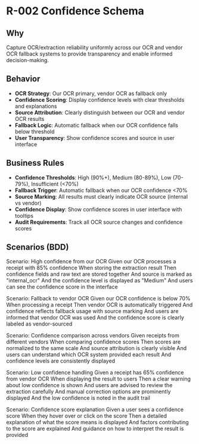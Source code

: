 # R-002 Confidence Schema

## Why
Capture OCR/extraction reliability uniformly across our OCR and vendor OCR fallback systems to provide transparency and enable informed decision-making.

## Behavior
- **OCR Strategy**: Our OCR primary, vendor OCR as fallback only
- **Confidence Scoring**: Display confidence levels with clear thresholds and explanations
- **Source Attribution**: Clearly distinguish between our OCR and vendor OCR results
- **Fallback Logic**: Automatic fallback when our OCR confidence falls below threshold
- **User Transparency**: Show confidence scores and source in user interface

## Business Rules
- **Confidence Thresholds**: High (90%+), Medium (80-89%), Low (70-79%), Insufficient (<70%)
- **Fallback Trigger**: Automatic fallback when our OCR confidence <70%
- **Source Marking**: All results must clearly indicate OCR source (internal vs vendor)
- **Confidence Display**: Show confidence scores in user interface with tooltips
- **Audit Requirements**: Track all OCR source changes and confidence scores

## Scenarios (BDD)
Scenario: High confidence from our OCR
Given our OCR processes a receipt with 85% confidence
When storing the extraction result
Then confidence fields and raw text are stored together
And source is marked as "internal_ocr"
And the confidence level is displayed as "Medium"
And users can see the confidence score in the interface

Scenario: Fallback to vendor OCR
Given our OCR confidence is below 70%
When processing a receipt
Then vendor OCR is automatically triggered
And confidence reflects fallback usage with source marking
And users are informed that vendor OCR was used
And the confidence score is clearly labeled as vendor-sourced

Scenario: Confidence comparison across vendors
Given receipts from different vendors
When comparing confidence scores
Then scores are normalized to the same scale
And source attribution is clearly visible
And users can understand which OCR system provided each result
And confidence levels are consistently displayed

Scenario: Low confidence handling
Given a receipt has 65% confidence from vendor OCR
When displaying the result to users
Then a clear warning about low confidence is shown
And users are advised to review the extraction carefully
And manual correction options are prominently displayed
And the low confidence is noted in the audit trail

Scenario: Confidence score explanation
Given a user sees a confidence score
When they hover over or click on the score
Then a detailed explanation of what the score means is displayed
And factors contributing to the score are explained
And guidance on how to interpret the result is provided
